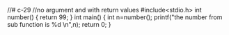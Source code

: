 //# c-29
//no argument and with return values
#include<stdio.h>
int number()
{
    return 99;
}
int main()
{
   int n=number();
   printf("the number from sub function is %d \n",n);
    return 0;
}
